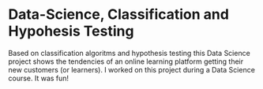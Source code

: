 # Data-Science, Classification and Hypohesis Testing
Based on classification algoritms and hypothesis testing this Data Science project shows the tendencies of an online learning platform getting their new customers (or learners).
I worked on this project during a Data Science course. It was fun!
